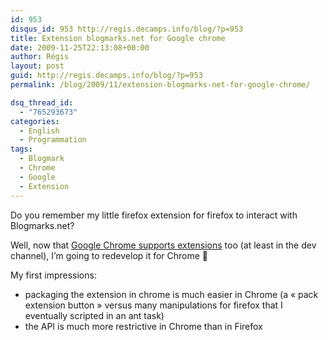 ```yaml
---
id: 953
disqus_id: 953 http://regis.decamps.info/blog/?p=953
title: Extension blogmarks.net for Google chrome
date: 2009-11-25T22:13:08+00:00
author: Régis
layout: post
guid: http://regis.decamps.info/blog/?p=953
permalink: /blog/2009/11/extension-blogmarks-net-for-google-chrome/

dsq_thread_id:
  - "765293673"
categories:
  - English
  - Programmation
tags:
  - Blogmark
  - Chrome
  - Google
  - Extension
---
```

Do you remember my little firefox extension for firefox to interact with Blogmarks.net?

Well, now that [Google Chrome supports extensions](http://lifehacker.com/5405519/an-early-look-at-chromes-extensions-system) too (at least in the dev channel), I’m going to redevelop it for Chrome 🙂

My first impressions:

  * packaging the extension in chrome is much easier in Chrome (a « pack extension button » versus many manipulations for firefox that I eventually scripted in an ant task)
  * the API is much more restrictive in Chrome than in Firefox
